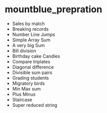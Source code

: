 # mountblue_prepration

* Sales by match 
* Breaking records 
* Number Line Jumps
* Simple Array Sum
* A very big Sum
* Bill division
* Birthday cake Candles 
* Compare triplates
* Diagonal difference
* Divisible sum pairs
* Grading students
* Migratory birds
* Min Max sum
* Plus Minus
* Staircase
* Super reduced string
